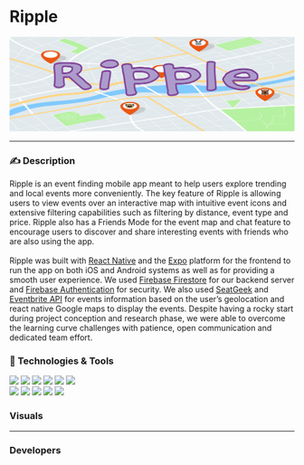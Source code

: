 # Ripple

![Ripple Logo](/assets/RippleBanner2.png)
___

### :writing_hand: Description

Ripple is an event finding mobile app meant to help users explore trending and local events more conveniently. The key feature of Ripple is allowing users to view events over an interactive map with intuitive event icons and extensive filtering capabilities such as filtering by distance, event type and price. Ripple also has a Friends Mode for the event map and chat feature to encourage users to discover and share interesting events with friends who are also using the app. <br>
<br>
Ripple was built with [React Native](https://reactnative.dev/) and the [Expo](https://expo.dev/) platform for the frontend to run the app on
both iOS and Android systems as well as for providing a smooth user experience. We used [Firebase
Firestore](https://firebase.google.com/?hl=en&authuser=0) for our backend server and [Firebase Authentication](https://firebase.google.com/docs/auth) for security. We also used [SeatGeek](https://platform.seatgeek.com/)
and [Eventbrite API](https://www.eventbrite.com/platform/api) for events information based on the user’s geolocation and react native Google maps to display the events. Despite having a rocky start during project conception and research phase, we were able to overcome the learning curve challenges with patience, open communication and dedicated team effort.


### :wrench: Technologies & Tools

![](https://img.shields.io/badge/OS-Linux-informational?style=plastic&logo=linux&logoColor=white&color=c4b4f4)
![](https://img.shields.io/badge/Shell-Bash/Zsh-informational?style=plastic&logo=windowsterminal&logoColor=white&color=c4b4f4)
![](https://img.shields.io/badge/Editor-VSCode-informational?style=plastic&logo=visualstudiocode&logoColor=white&color=c4b4f4)
![](https://img.shields.io/badge/Code-JavaScript-informational?style=plastic&logo=javascript&logoColor=white&color=c4b4f4)
![](https://img.shields.io/badge/Code-React%20Native-informational?style=plastic&logo=react&logoColor=white&color=c4b4f4)
![](https://img.shields.io/badge/Tools-Firebase%20Firestore-informational?style=plastic&logo=firebase&logoColor=white&color=c4b4f4)<br>
![](https://img.shields.io/badge/Tools-Expo-informational?style=plastic&logo=expo&logoColor=white&color=c4b4f4)
![](https://img.shields.io/badge/Tools-Eventbrite%20API-informational?style=plastic&logo=eventbrite&logoColor=white&color=c4b4f4)
![](https://img.shields.io/badge/Tools-SeatGeeke%20API-informational?style=plastic&logo=&logoColor=white&color=c4b4f4)
![](https://img.shields.io/badge/Tools-Figma%20API-informational?style=plastic&logo=figma&logoColor=white&color=c4b4f4)
![](https://img.shields.io/badge/Code-React-informational?style=plastic&logo=react&logoColor=white&color=c4b4f4)

### Visuals
___


### Developers
